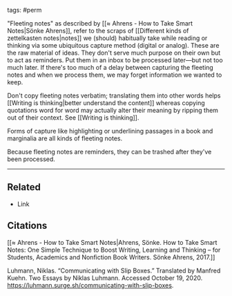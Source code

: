 tags: #perm

"Fleeting notes" as described by [[≈ Ahrens - How to Take Smart Notes|Sönke Ahrens]], refer to the scraps of [[Different kinds of zettelkasten notes|notes]] we (should) habitually take while reading or thinking via some ubiquitous capture method (digital or analog). These are the raw material of ideas. They don't serve much purpose on their own but to act as reminders. Put them in an inbox to be processed later—but not too much later. If there's too much of a delay between capturing the fleeting notes and when we process them, we may forget information we wanted to keep.

Don't copy fleeting notes verbatim; translating them into other words helps [[Writing is thinking|better understand the content]] whereas copying quotations word for word may actually alter their meaning by ripping them out of their context. See [[Writing is thinking]].

Forms of capture like highlighting or underlining passages in a book and marginalia are all kinds of fleeting notes. 

Because fleeting notes are reminders, they can be trashed after they've been processed. 

---
## Related
- Link

## Citations
[[≈ Ahrens - How to Take Smart Notes|Ahrens, Sönke. How to Take Smart Notes: One Simple Technique to Boost Writing, Learning and Thinking – for Students, Academics and Nonfiction Book Writers. Sönke Ahrens, 2017.]]

Luhmann, Niklas. “Communicating with Slip Boxes.” Translated by Manfred Kuehn. Two Essays by Niklas Luhmann. Accessed October 19, 2020. https://luhmann.surge.sh/communicating-with-slip-boxes.
